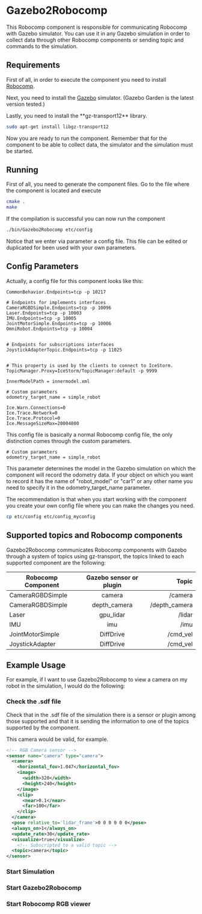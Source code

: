 # Gazebo2Robocomp

<p> This Robocomp component is responsible for communicating Robocomp with Gazebo
simulator. You can use it in any Gazebo simulation in order to collect data through 
other Robocomp components or sending topic and commands to the simulation.
</p>

## Requirements


<p> First of all, in order to execute the component you need to install 
<a href="https://github.com/robocomp/robocomp">Robocomp</a>.
</p>

<p> Next, you need to install the <a href="https://gazebosim.org/docs/garden/install_ubuntu">Gazebo</a> simulator. (Gazebo Garden is the latest version tested.)
</p>

<p> Lastly, you need to install the **gz-transport12** library.
</p>

```bash
sudo apt-get install libgz-transport12
```

<p> Now you are ready to run the component. Remember that for the component 
to be able to collect data, the simulator and the simulation must be started.
</p>



## Running

<p> First of all, you need to generate the component files. Go to the file where
the component is located and execute </p>

```bash
cmake .
make
```

<p> If the compilation is successful you can now run the component </p>

```bash
./bin/Gazebo2Robocomp etc/config 
```

<p> Notice that we enter via parameter a config file. This file can be edited or duplicated 
for been used with your own parameters. </p>


## Config Parameters

<p> Actually, a config file for this component looks like this: </p>

    CommonBehavior.Endpoints=tcp -p 10217
    
    # Endpoints for implements interfaces
    CameraRGBDSimple.Endpoints=tcp -p 10096
    Laser.Endpoints=tcp -p 10003
    IMU.Endpoints=tcp -p 10005
    JointMotorSimple.Endpoints=tcp -p 10006
    OmniRobot.Endpoints=tcp -p 10004
    
    
    # Endpoints for subscriptions interfaces
    JoystickAdapterTopic.Endpoints=tcp -p 11025
    
    
    # This property is used by the clients to connect to IceStorm.
    TopicManager.Proxy=IceStorm/TopicManager:default -p 9999
    
    InnerModelPath = innermodel.xml
    
    # Custom parameters
    odometry_target_name = simple_robot
    
    Ice.Warn.Connections=0
    Ice.Trace.Network=0
    Ice.Trace.Protocol=0
    Ice.MessageSizeMax=20004800

<p> This config file is basically a normal Robocomp config file, the only distinction 
comes through the custom parameters.
</p>

    # Custom parameters
    odometry_target_name = simple_robot

<p> This parameter determines the model in the Gazebo simulation on which 
the component will record the odometry data.
If your object on which you want to record it has the name 
of "robot_model" or "car1" or any other name you need to specify it
in the odometry_target_name parameter.
</p>

<p> The recommendation is that when you start working with the component 
you create your own config file where you can make the changes you need.
</p>

```bash
cp etc/config etc/config_myconfig
````

## Supported topics and Robocomp components

<p> Gazebo2Robocomp communicates Robocomp components with Gazebo through a 
system of topics using gz-transport, the topics linked to each supported 
component are the following:
</p>

| Robocomp Component | Gazebo sensor or plugin |         Topic |
|--------------------|:-----------------------:|--------------:|
| CameraRGBDSimple   |         camera          |       /camera |
| CameraRGBDSimple   |      depth_camera       | /depth_camera |
| Laser              |        gpu_lidar        |        /lidar |
| IMU                |           imu           |          /imu |
| JointMotorSimple   |        DiffDrive         |      /cmd_vel |
| JoystickAdapter    |        DiffDrive         |      /cmd_vel |


## Example Usage

<p>
For example, if I want to use Gazebo2Robocomp to view a camera on my 
robot in the simulation, I would do the following:
</p>

### Check the .sdf file

<p>
Check that in the .sdf file of the simulation there is a sensor or 
plugin among those supported and that it is sending the information to 
one of the topics supported by the component.
</p>

<p>
This camera would be valid, for example.
</p>

```xml
<!-- RGB Camera sensor -->
<sensor name="camera" type="camera">
  <camera>
    <horizontal_fov>1.047</horizontal_fov>
    <image>
      <width>320</width>
      <height>240</height>
    </image>
    <clip>
      <near>0.1</near>
      <far>100</far>
    </clip>
  </camera>
  <pose relative_to='lidar_frame'>0 0 0 0 0 0</pose>
  <always_on>1</always_on>
  <update_rate>30</update_rate>
  <visualize>true</visualize>
    <!-- Subscripted to a valid topic -->
  <topic>camera</topic>
</sensor>
```

### Start Simulation
### Start Gazebo2Robocomp
### Start Robocomp RGB viewer


